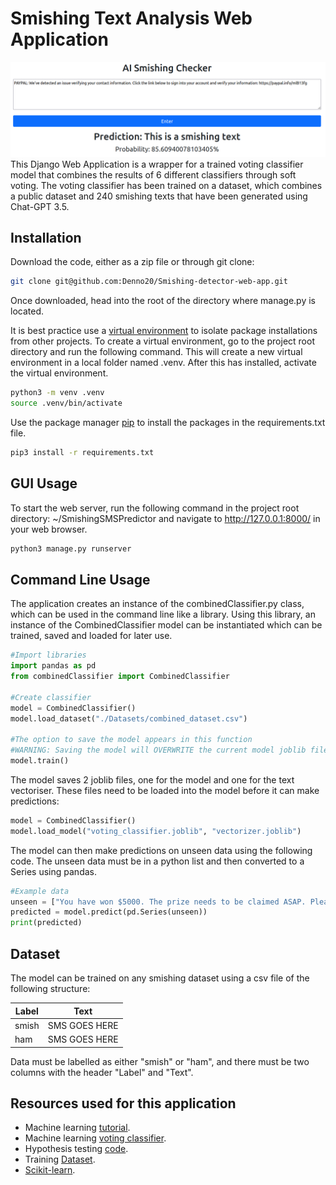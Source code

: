 # Smishing Text Analysis Web Application
![image](images/banner.png)
This Django Web Application is a wrapper for a trained voting classifier model that combines the results of 6 different classifiers through soft voting. The voting classifier has been trained on a dataset, which combines a public dataset and 240 smishing texts that have been generated using Chat-GPT 3.5. 

## Installation

Download the code, either as a zip file or through git clone:

```bash
git clone git@github.com:Denno20/Smishing-detector-web-app.git
```

Once downloaded, head into the root of the directory where manage.py is located.

It is best practice use a [virtual environment](https://packaging.python.org/en/latest/guides/installing-using-pip-and-virtual-environments/) to isolate package installations from other projects. To create a virtual environment, go to the project root directory and run the following command. This will create a new virtual environment in a local folder named .venv. After this has installed, activate the virtual environment.

```bash
python3 -m venv .venv
source .venv/bin/activate
```

Use the package manager [pip](https://pip.pypa.io/en/stable/) to install the packages in the requirements.txt file.

```bash
pip3 install -r requirements.txt
```

## GUI Usage

To start the web server, run the following command in the project root directory: ~/SmishingSMSPredictor and navigate to http://127.0.0.1:8000/ in your web browser.

```bash
python3 manage.py runserver
```
## Command Line Usage

The application creates an instance of the combinedClassifier.py class, which can be used in the command line like a library. Using this library, an instance of the CombinedClassifier model can be instantiated which can be trained, saved and loaded for later use.

```python
#Import libraries
import pandas as pd
from combinedClassifier import CombinedClassifier

#Create classifier
model = CombinedClassifier()
model.load_dataset("./Datasets/combined_dataset.csv")

#The option to save the model appears in this function
#WARNING: Saving the model will OVERWRITE the current model joblib files saved in memory
model.train()
```
The model saves 2 joblib files, one for the model and one for the text vectoriser. These files need to be loaded into the model before it can make predictions:

```python
model = CombinedClassifier()
model.load_model("voting_classifier.joblib", "vectorizer.joblib")
```

The model can then make predictions on unseen data using the following code. The unseen data must be in a python list and then converted to a Series using pandas.

```python
#Example data
unseen = ["You have won $5000. The prize needs to be claimed ASAP. Please reply with your bank information so we can deposit the money into your account.", "Hey, see you soon!"]
predicted = model.predict(pd.Series(unseen))
print(predicted)
```

## Dataset
The model can be trained on any smishing dataset using a csv file of the following structure:

| Label    | Text          |
| -------- | ------------- |
| smish    | SMS GOES HERE |
| ham      | SMS GOES HERE |

Data must be labelled as either "smish" or "ham", and there must be two columns with the header "Label" and "Text".

## Resources used for this application

* Machine learning [tutorial](https://www.kaggle.com/code/llabhishekll/text-preprocessing-and-sms-spam-detection/notebook).
* Machine learning [voting classifier](https://scikit-learn.org/stable/modules/generated/sklearn.ensemble.VotingClassifier.html).
* Hypothesis testing [code](https://www.geeksforgeeks.org/understanding-hypothesis-testing/).
* Training [Dataset](https://www.kaggle.com/datasets/galactus007/sms-smishing-collection-data-set).
* [Scikit-learn](https://scikit-learn.org/stable/).


